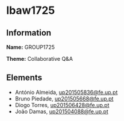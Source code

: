 # lbaw1725
## Information
  **Name:** GROUP1725

  **Theme:** Collaborative Q&A
## Elements
- António Almeida, up201505836@fe.up.pt
- Bruno Piedade, up201505668@fe.up.pt
- Diogo Torres, up201506428@fe.up.pt
- João Damas, up201504088@fe.up.pt
